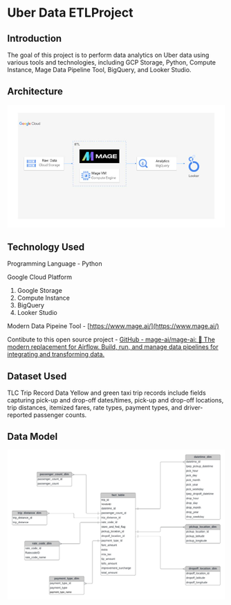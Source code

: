 # Uber Data ETLProject

## Introduction

The goal of this project is to perform data analytics on 
Uber data using various tools and technologies, including GCP Storage, 
Python, Compute Instance, Mage Data Pipeline Tool, BigQuery, and Looker 
Studio.

## 

## Architecture
![My Image](architecture.jpg)


## Technology Used

Programming Language - Python

Google Cloud Platform

1. Google Storage
2. Compute Instance
3. BigQuery
4. Looker Studio

Modern Data Pipeine Tool - [https://www.mage.ai/](https://www.mage.ai/)

Contibute to this open source project - [GitHub - mage-ai/mage-ai: 🧙 The modern replacement for Airflow. Build, run, and manage data pipelines for integrating and transforming data.](https://github.com/mage-ai/mage-ai)



## Dataset Used

TLC Trip Record Data
Yellow and green taxi trip records include fields capturing pick-up and 
drop-off dates/times, pick-up and drop-off locations, trip distances, 
itemized fares, rate types, payment types, and driver-reported passenger
 counts.



## Data Model
![My Image](data_model.jpeg)



